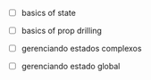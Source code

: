 + [ ] basics of state  
+ [ ] basics of prop drilling 
+ [ ] gerenciando estados complexos 
+ [ ] gerenciando estado global

